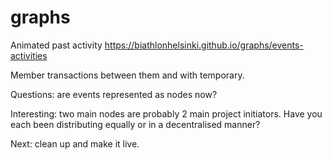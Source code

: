 # graphs
Animated past activity
https://biathlonhelsinki.github.io/graphs/events-activities

Member transactions between them and with temporary. 


Questions: are events represented as nodes now?


Interesting: two main nodes are probably 2 main project initiators.
Have you each been distributing equally or in a decentralised manner?

Next: clean up and make it live.
